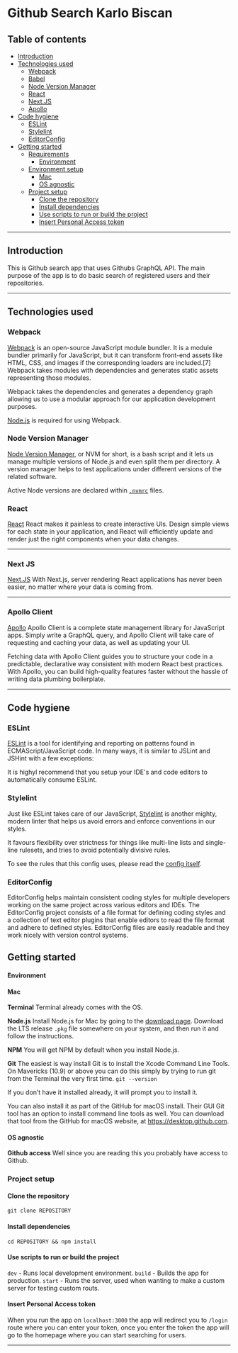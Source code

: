 # Github Search Karlo Biscan

## Table of contents
- [Introduction](#introduction)
- [Technologies used](#technologies-used)
    - [Webpack](#webpack)
    - [Babel](#babel)
    - [Node Version Manager](#node-version-manager)
    - [React](#react)
    - [Next.JS](#next-js)
    - [Apollo](#apollo-client)
- [Code hygiene](#code-hygiene)
    - [ESLint](#eslint)
    - [Stylelint](#stylelint)
    - [EditorConfig](#editorconfig)
- [Getting started](#getting-started)
    - [Requirements](#requirements)
        - [Environment](#environment)
    - [Environment setup](#environment-setup)
        - [Mac](#mac)
        - [OS agnostic](#os-agnostic)
    - [Project setup](#project-setup)
        - [Clone the repository](#clone-the-repository)
        - [Install dependencies](#install-dependencies)
        - [Use scripts to run or build the project](#use-scripts-to-run-or-build-the-project)
        - [Insert Personal Access token](#insert-personal-access-token)

---

## Introduction
This is Github search app that uses Githubs GraphQL API. The main purpose of the app is to do basic search of registered users and their repositories. 
 
---

## Technologies used
### Webpack
[Webpack](https://webpack.js.org/) is an open-source JavaScript module bundler. It is a module bundler primarily for JavaScript, but it can transform front-end assets like HTML, CSS, and images if the corresponding loaders are included.[7] Webpack takes modules with dependencies and generates static assets representing those modules.

Webpack takes the dependencies and generates a dependency graph allowing us to use a modular approach for our application development purposes.

[Node.js](https://nodejs.org/en/) is required for using Webpack.


### Node Version Manager
[Node Version Manager](https://github.com/nvm-sh/nvm), or NVM for short, is a bash script and it lets us manage multiple versions of Node.js and even split them per directory.
A version manager helps to test applications under different versions of the related software.

Active Node versions are declared within [`.nvmrc`](.nvmrc) files.

### React
[React](https://reactjs.org/) React makes it painless to create interactive UIs. Design simple views for each state in your application, and React will efficiently update and render just the right components when your data changes.

---
### Next JS
[Next.JS](https://nextjs.org/) With Next.js, server rendering React applications has never been easier, no matter where your data is coming from.

---

### Apollo Client
[Apollo](https://www.apollographql.com/docs/react/) Apollo Client is a complete state management library for JavaScript apps. Simply write a GraphQL query, and Apollo Client will take care of requesting and caching your data, as well as updating your UI.

Fetching data with Apollo Client guides you to structure your code in a predictable, declarative way consistent with modern React best practices. With Apollo, you can build high-quality features faster without the hassle of writing data plumbing boilerplate.

---

## Code hygiene
### ESLint
[ESLint](https://github.com/eslint/eslint) is a tool for identifying and reporting on patterns found in ECMAScript/JavaScript code. In many ways, it is similar to JSLint and JSHint with a few exceptions:

It is highyl recommend that you setup your IDE's and code editors to automatically consume ESLint.

### Stylelint
Just like ESLint takes care of our JavaScript, [Stylelint](https://github.com/stylelint/stylelint) is another mighty, modern linter that helps us avoid errors and enforce conventions in our styles.

It favours flexibility over strictness for things like multi-line lists and single-line rulesets, and tries to avoid potentially divisive rules.

To see the rules that this config uses, please read the [config itself](.stylelintrc).
    
### EditorConfig
EditorConfig helps maintain consistent coding styles for multiple developers working on the same project across various editors and IDEs. The EditorConfig project consists of a file format for defining coding styles and a collection of text editor plugins that enable editors to read the file format and adhere to defined styles. EditorConfig files are easily readable and they work nicely with version control systems.

## Getting started

#### Environment

#### Mac
**Terminal**
Terminal already comes with  the OS.

**Node.js**
Install Node.js for Mac by going to the [download page](https://nodejs.org/en/). Download the LTS release `.pkg` file somewhere on your system, and then run it and follow the instructions.

**NPM**
You will get NPM by default when you install Node.js. 

**Git**
The easiest is way install Git is to install the Xcode Command Line Tools. On Mavericks (10.9) or above you can do this simply by trying to run git from the Terminal the very first time.
`git --version`

If you don’t have it installed already, it will prompt you to install it.

You can also install it as part of the GitHub for macOS install. Their GUI Git tool has an option to install command line tools as well. You can download that tool from the GitHub for macOS website, at https://desktop.github.com.

#### OS agnostic
**Github access**
Well since you are reading this you probably have access to Github.

### Project setup
#### Clone the repository

`git clone REPOSITORY`

#### Install dependencies
`cd REPOSITORY && npm install`

#### Use scripts to run or build the project
`dev` - Runs local development environment.
`build` - Builds the app for production.
`start` - Runs the server, used when wanting to make a custom server for testing custom routs.

#### Insert Personal Access token
When you run the app on `localhost:3000` the app will redirect you to `/login` route where you can enter your token, once you enter the token the app will go to the homepage where you can start searching for users.


---
